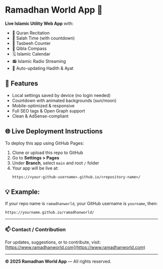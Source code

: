 
# Ramadhan World App 🌙

**Live Islamic Utility Web App** with:
- 📖 Quran Recitation
- 🕌 Salah Time (with countdown)
- 📿 Tasbeeh Counter
- 🧭 Qibla Compass
- 🗓️ Islamic Calendar
- 📻 Islamic Radio Streaming
- 💬 Auto-updating Hadith & Ayat

## 🔧 Features
- Local settings saved by device (no login needed)
- Countdown with animated backgrounds (sun/moon)
- Mobile-optimized & responsive
- Full SEO tags & Open Graph support
- Clean & AdSense-compliant

## 🌐 Live Deployment Instructions

To deploy this app using GitHub Pages:

1. Clone or upload this repo to GitHub
2. Go to **Settings > Pages**
3. Under **Branch**, select `main` and root `/` folder
4. Your app will be live at:
   ```
   https://<your-github-username>.github.io/<repository-name>/
   ```

## 💡 Example:
If your repo name is `ramadhanworld`, your GitHub username is `yourname`, then:
```
https://yourname.github.io/ramadhanworld/
```

---

### 📫 Contact / Contribution
For updates, suggestions, or to contribute, visit: [https://www.ramadhanworld.com](https://www.ramadhanworld.com)

---

**© 2025 Ramadhan World App** — All rights reserved.
